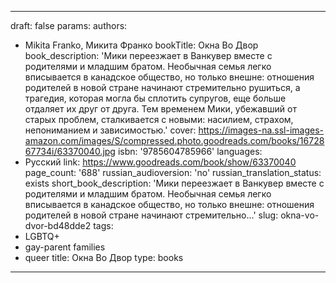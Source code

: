 ---
draft: false
params:
  authors:
  - Mikita Franko, Микита Франко
  bookTitle: Окна Во Двор
  book_description: 'Мики переезжает в Ванкувер вместе с родителями и младшим братом.
    Необычная семья легко вписывается в канадское общество, но только внешне: отношения
    родителей в новой стране начинают стремительно рушиться, а трагедия, которая могла
    бы сплотить супругов, еще больше отдаляет их друг от друга. Тем временем Мики,
    убежавший от старых проблем, сталкивается с новыми: насилием, страхом, непониманием
    и зависимостью.'
  cover: https://images-na.ssl-images-amazon.com/images/S/compressed.photo.goodreads.com/books/1672867734i/63370040.jpg
  isbn: '9785604785966'
  languages:
  - Русский
  link: https://www.goodreads.com/book/show/63370040
  page_count: '688'
  russian_audioversion: 'no'
  russian_translation_status: exists
  short_book_description: 'Мики переезжает в Ванкувер вместе с родителями и младшим
    братом. Необычная семья легко вписывается в канадское общество, но только внешне:
    отношения родителей в новой стране начинают стремительно...'
  slug: okna-vo-dvor-bd48dde2
  tags:
  - LGBTQ+
  - gay-parent families
  - queer
title: Окна Во Двор
type: books
------
